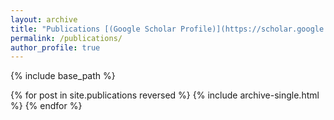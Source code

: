 ```yaml
---
layout: archive
title: "Publications [(Google Scholar Profile)](https://scholar.google.com/citations?user=dqhN0pkAAAAJ&hl=en)"
permalink: /publications/
author_profile: true
---
```


{% include base_path %}

{% for post in site.publications reversed %}
  {% include archive-single.html %}
{% endfor %}
